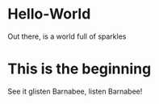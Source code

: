 # Hello-World
Out there, is a world full of sparkles

# This is the beginning
See it glisten Barnabee, listen Barnabee!
